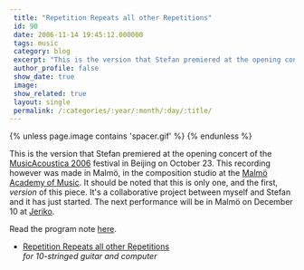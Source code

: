 ```yaml
---
 title: "Repetition Repeats all other Repetitions"
 id: 90
 date: 2006-11-14 19:45:12.000000
 tags: music
 category: blog
 excerpt: "This is the version that Stefan premiered at the opening concert of the MusicAcoustica 2006 festival in Beijing on October 23. This recording however was made in Malm&ouml;, in the composition studio ..."
 author_profile: false
 show_date: true
 image: 
 show_related: true
 layout: single
 permalink: /:categories/:year/:month/:day/:title/
---
```

{% unless page.image contains 'spacer.gif' %}
{% endunless %}

This is the version that Stefan premiered at the opening concert of the <a href="cemc.ccom.edu.cn/">MusicAcoustica 2006</a> festival in Beijing on October 23. This recording however was made in Malm&ouml;, in the composition studio at the <a href="http://www.mhm.lu.se">Malm&ouml; Academy of Music</a>. It should be noted that this is only one, and the first, <em>version</em> of this piece. It's a collaborative project between myself and Stefan and it has just started. The next performance will be in Malm&ouml; on December 10 at <a href="http://www.jeriko.info">Jeriko</a>.



Read the program note <a href="http://www.henrikfrisk.com/index.jsp?metaId=music&amp;id=comp&amp;field=id&amp;query=8&amp;show=1#8">here</a>.


<ul>
<li><a href="http://www.henrikfrisk.com/music/media/RepetitionRepeats.mp3">Repetition Repeats all other Repetitions</a><br />
<em>for 10-stringed guitar and computer</em></li>
</ul>
